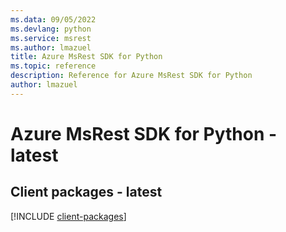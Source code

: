 ```yaml
---
ms.data: 09/05/2022
ms.devlang: python
ms.service: msrest
ms.author: lmazuel
title: Azure MsRest SDK for Python
ms.topic: reference
description: Reference for Azure MsRest SDK for Python
author: lmazuel
---
```

# Azure MsRest SDK for Python - latest

## Client packages - latest
[!INCLUDE [client-packages](msrest-client-index.md)]